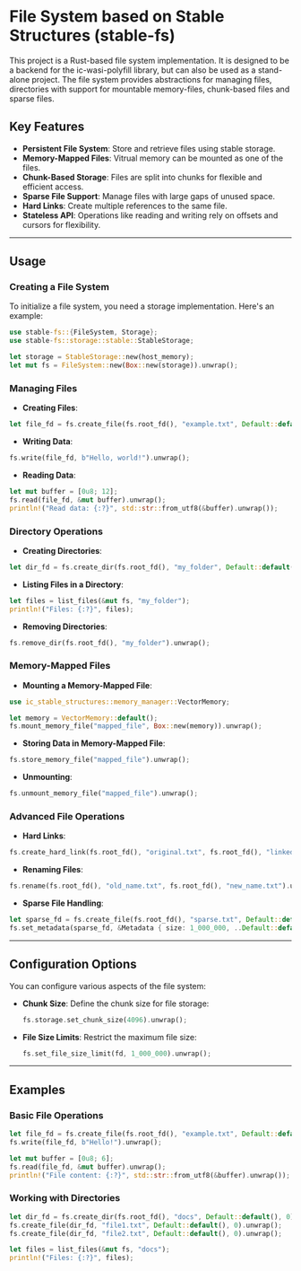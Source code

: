 # **File System based on Stable Structures (stable-fs)**

This project is a Rust-based file system implementation. It is designed to be a backend for the ic-wasi-polyfill library, but can also be used as a stand-alone project. The file system provides abstractions for managing files, directories with support for mountable memory-files, chunk-based files and sparse files.

## **Key Features**

- **Persistent File System**: Store and retrieve files using stable storage.
- **Memory-Mapped Files**: Vitrual memory can be mounted as one of the files.
- **Chunk-Based Storage**: Files are split into chunks for flexible and efficient access.
- **Sparse File Support**: Manage files with large gaps of unused space.
- **Hard Links**: Create multiple references to the same file.
- **Stateless API**: Operations like reading and writing rely on offsets and cursors for flexibility.

---

## **Usage**

### **Creating a File System**

To initialize a file system, you need a storage implementation. Here's an example:

```rust
use stable-fs::{FileSystem, Storage};
use stable-fs::storage::stable::StableStorage;

let storage = StableStorage::new(host_memory);
let mut fs = FileSystem::new(Box::new(storage)).unwrap();
```

### **Managing Files**

- **Creating Files**:

```rust
let file_fd = fs.create_file(fs.root_fd(), "example.txt", Default::default(), 0).unwrap();
```

- **Writing Data**:

```rust
fs.write(file_fd, b"Hello, world!").unwrap();
```

- **Reading Data**:

```rust
let mut buffer = [0u8; 12];
fs.read(file_fd, &mut buffer).unwrap();
println!("Read data: {:?}", std::str::from_utf8(&buffer).unwrap());
```

### **Directory Operations**

- **Creating Directories**:

```rust
let dir_fd = fs.create_dir(fs.root_fd(), "my_folder", Default::default(), 0).unwrap();
```

- **Listing Files in a Directory**:

```rust
let files = list_files(&mut fs, "my_folder");
println!("Files: {:?}", files);
```

- **Removing Directories**:

```rust
fs.remove_dir(fs.root_fd(), "my_folder").unwrap();
```

### **Memory-Mapped Files**

- **Mounting a Memory-Mapped File**:

```rust
use ic_stable_structures::memory_manager::VectorMemory;

let memory = VectorMemory::default();
fs.mount_memory_file("mapped_file", Box::new(memory)).unwrap();
```

- **Storing Data in Memory-Mapped File**:

```rust
fs.store_memory_file("mapped_file").unwrap();
```

- **Unmounting**:

```rust
fs.unmount_memory_file("mapped_file").unwrap();
```

### **Advanced File Operations**

- **Hard Links**:

```rust
fs.create_hard_link(fs.root_fd(), "original.txt", fs.root_fd(), "linked.txt").unwrap();
```

- **Renaming Files**:

```rust
fs.rename(fs.root_fd(), "old_name.txt", fs.root_fd(), "new_name.txt").unwrap();
```

- **Sparse File Handling**:

```rust
let sparse_fd = fs.create_file(fs.root_fd(), "sparse.txt", Default::default(), 0).unwrap();
fs.set_metadata(sparse_fd, &Metadata { size: 1_000_000, ..Default::default() }).unwrap();
```

---

## **Configuration Options**

You can configure various aspects of the file system:

- **Chunk Size**: Define the chunk size for file storage:
  ```rust
  fs.storage.set_chunk_size(4096).unwrap();
  ```
- **File Size Limits**: Restrict the maximum file size:
  ```rust
  fs.set_file_size_limit(fd, 1_000_000).unwrap();
  ```

---

## **Examples**

### **Basic File Operations**

```rust
let file_fd = fs.create_file(fs.root_fd(), "example.txt", Default::default(), 0).unwrap();
fs.write(file_fd, b"Hello!").unwrap();

let mut buffer = [0u8; 6];
fs.read(file_fd, &mut buffer).unwrap();
println!("File content: {:?}", std::str::from_utf8(&buffer).unwrap());
```

### **Working with Directories**

```rust
let dir_fd = fs.create_dir(fs.root_fd(), "docs", Default::default(), 0).unwrap();
fs.create_file(dir_fd, "file1.txt", Default::default(), 0).unwrap();
fs.create_file(dir_fd, "file2.txt", Default::default(), 0).unwrap();

let files = list_files(&mut fs, "docs");
println!("Files: {:?}", files);
```

